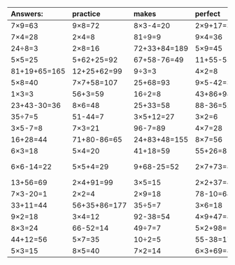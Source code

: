 | Answers: | practice | makes | perfect | ! |
| :--- | :--- | :--- | :--- | :--- |
| 7×9=63 | 9×8=72 | 8×3-4=20 | 2×9+17=35 | 99-2=97 | 
| 7×4=28 | 2×4=8 | 81÷9=9 | 9×4=36 | 79-36=43 | 
| 24÷8=3 | 2×8=16 | 72+33+84=189 | 5×9=45 | 4÷2=2 | 
| 5×5=25 | 5+62+25=92 | 67+58-76=49 | 11+55-55=11 | 8×9=72 | 
| 81+19+65=165 | 12+25+62=99 | 9÷3=3 | 4×2=8 | 6÷3=2 | 
| 5×8=40 | 7×7+58=107 | 25+68=93 | 9×5-42=3 | 2×3+41=47 | 
| 1×3=3 | 56+3=59 | 16÷2=8 | 43+86+98=227 | 1+50=51 | 
| 23+43-30=36 | 8×6=48 | 25+33=58 | 88-36=52 | 90-39=51 | 
| 35÷7=5 | 51-44=7 | 3×5+12=27 | 3×2=6 | 24÷6=4 | 
| 3×5-7=8 | 7×3=21 | 96-7=89 | 4×7=28 | 5×6=30 | 
| 16+28=44 | 71+80-86=65 | 24+83+48=155 | 8×7=56 | 8×2=16 | 
| 6×3=18 | 5×4=20 | 41+18=59 | 55+26=81 | 41+30=71 | 
| 6×6-14=22 | 5×5+4=29 | 9+68-25=52 | 2×7+73=87 | 27+50-46=31 | 
| 13+56=69 | 2×4+91=99 | 3×5=15 | 2×2+37=41 | 18÷6=3 | 
| 7×3-20=1 | 2×2=4 | 2×9=18 | 78-10=68 | 33-21=12 | 
| 33+11=44 | 56+35+86=177 | 35÷5=7 | 3×6=18 | 4×5=20 | 
| 9×2=18 | 3×4=12 | 92-38=54 | 4×9+47=83 | 28÷7=4 | 
| 8×3=24 | 66-52=14 | 49÷7=7 | 5×2+98=108 | 4×9=36 | 
| 44+12=56 | 5×7=35 | 10÷2=5 | 55-38=17 | 49-19=30 | 
| 5×3=15 | 8×5=40 | 7×2=14 | 6×3+69=87 | 9×1=9 | 
